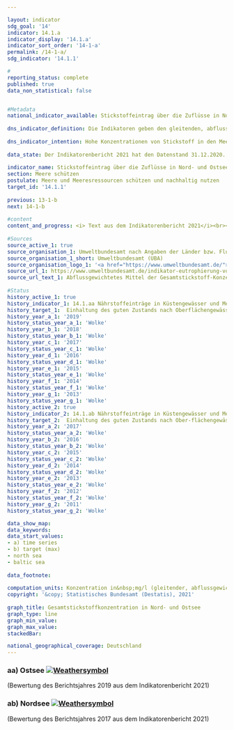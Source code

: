 ```yaml
---

layout: indicator    
sdg_goal: '14'    
indicator: 14.1.a    
indicator_display: '14.1.a'    
indicator_sort_order: '14-1-a'    
permalink: /14-1-a/    
sdg_indicator: '14.1.1'    

#    
reporting_status: complete    
published: true    
data_non_statistical: false    


#Metadata    
national_indicator_available: Stickstoffeintrag über die Zuflüsse in Nord- und Ostsee    
    
dns_indicator_definition: Die Indikatoren geben den gleitenden, abflussgewichteten Durchschnitt der letzten 5 Jahre der Stickstoffkonzentrationen in Milligramm (mg) Stickstoff pro Liter (l) Wasserabfluss von Flüssen in die Nord- und Ostsee an.<sup>1</sup><br><br><br><br><small><sup>1</sup>Für die Nordsee sind dies die Flüsse Eider, Elbe, Ems, Weser, Rhein, Treene, Aarlau, Bongsieler Kanal und Miele. Für die Ostsee sind dies die Peene, Trave, Warnow, Langballigau, Füsinger Au, Koseler Au, Schwentine, Kossau, Goddesdorfer Au, Oldenburger Graben, Aalbeck, Schwartau, Lippingau, Hagener Au, Barthe, Duvenbaek, Hellbach, Maurine, Recknitz, Ryck, Stepenitz, Uecker, Wallensteingraben und Zarow.</small>    
    
dns_indicator_intention: Hohe Konzentrationen von Stickstoff in den Meeren können zu Eutrophierungseffekten wie Sauerstoffmangel und dadurch zum Verlust an Biodiversität und zur Zerstörung von Fisch-Aufzugsgebieten führen. Daher soll der Eintrag von Stickstoff unter 2,8&nbsp;mg Stickstoff pro Liter Abfluss für die in die Nordsee einmündenden Flüsse und unter 2,6&nbsp;mg Stickstoff pro Liter für die in die Ostsee einmündenden Flüsse liegen. Dies entspricht den im Rahmen der Umsetzung der Wasserrahmenrichtlinie vereinbarten Bewirtschaftungszielen der Oberflächengewässerverordnung sowie den Zielen der Meeresstrategie-Rahmenrichtlinie und des Ostseeaktionsplans.    
    
data_state: Der Indikatorenbericht 2021 hat den Datenstand 31.12.2020. Die Daten auf der DNS-Online Plattform werden regelmäßig aktualisiert, sodass online aktuellere Daten verfügbar sein können als im Indikatorenbericht 2021 veröffentlicht.    
    
indicator_name: Stickstoffeintrag über die Zuflüsse in Nord- und Ostsee    
section: Meere schützen    
postulate: Meere und Meeresressourcen schützen und nachhaltig nutzen    
target_id: '14.1.1'    
    
previous: 13-1-b    
next: 14-1-b    
    
#content    
content_and_progress: <i> Text aus dem Indikatorenbericht 2021</i><br><br>Eine Hauptursache für den Stickstoffeintrag über die Zuflüsse in Nord- und Ostsee ist der Stickstoffüberschuss in der Landwirtschaft, der in Indikator 2.1.a gemessen wird. Neben Stickstoff führt auch Phosphor zur Eutrophierung. Die Phosphorbelastung der Flüsse wird in Indikator 6.1.a separat betrachtet.<br><br>Berechnungsgrundlage für diesen Indikator bilden einerseits Messdaten zu Stickstoffkonzentrationen, andererseits Messdaten zum Wasserabfluss kleiner und großer Nord- und Ostseezuflüsse, die das Umweltbundesamt nach Angaben der Länder und Flussgebietsgemeinschaften zusammenstellt. Dabei werden auch kleinere Flüsse berücksichtigt, die nicht direkt in die Nord- beziehungsweise Ostsee, sondern in einen größeren Fluss münden. Hier sind die Messstellen so gewählt, dass jeweils die Daten der letzten Messstellen vor dem Zusammenfließen beider Flüsse berücksichtigt werden. Berücksichtigt wird darüber hinaus auch der Rhein, der nicht in Deutschland mündet. Hier werden die Werte an dem Punkt gemessen, wo der Rhein Deutschland verlässt (Messstelle bei Kleve, Ortsteil Bimmen).<br><br>Die Stickstoffkonzentrationen der einzelnen Flüsse werden abflussgewichtet gemittelt, sodass große Flüsse mit großen Wasserabflussmengen den Durchschnitt stärker beeinflussen als kleine Flüsse. Damit einzelne Extremereignisse wie Hochwasser oder Dürre, die punktuell zu sehr hohen oder sehr niedrigen Stickstoffeinträgen führen, die Darstellung der Entwicklung nicht verzerren, werden die Werte als gleitender Fünfjahresdurchschnitt betrachtet.<br><br>Die abflussgewichtete Stickstoffkonzentration über alle Nord- und Ostseezuflüsse zeigte seit Beginn der Zeitreihe einen abnehmenden Trend, wobei der Rückgang der Konzentrationen in der Nordsee ausgeprägter war als in der Ostsee. Im Mittel 2013-2017 erreichten die Nordseezuflüsse eine Konzentration von 3,0&nbsp;mg/l. Die Zuflüsse der Ostsee erreichten im Zeitraum 2015-2019 eine Konzentration von 3,2&nbsp;mg/l. Zum Erreichen eines guten Zustands gemäß der Oberflächengewässerverordnung ist es jedoch erforderlich, dass jeder einzelne Fluss den Bewirtschaftungszielwert einhält.<br><br>Von den großen Ostseezuflüssen Peene, Trave und Warnow erreichte nur die Warnow 2015-2019 bereits den Bewirtschaftungszielwert. Für alle drei Flüsse zeigte sich jedoch ein deutlicher Rückgang der Fünfjahresdurchschnitte der Konzentrationen. Für die Trave fiel dieser Rückgang am stärksten aus. Bei den kleinen Ostseezuflüssen liegen die Stickstoffkonzentrationen mit bis zu 6,1&nbsp;mg/l teilweise noch um ein Vielfaches über dem Bewirtschaftungszielwert.<br><br>Bei den Nordseezuflüssen erreichte 2013-2017 nur der Rhein den Bewirtschaftungszielwert. Für alle großen Nordseezuflüsse waren die Fünfjahresdurchschnitte der Konzentrationen rückläufig. Bei den kleinen Nordseezuflüssen lagen die Stickstoffkonzentrationen im Zeitraum 2013-2017 in der Bandbreite zwischen 2,9 und 3,6&nbsp;mg/l. Insgesamt wird derzeit also weder für die Nord- noch für die Ostsee eine dauerhafte und flächendeckende Einhaltung der Bewirtschaftungszielwerte erreicht.    
    
#Sources    
source_active_1: true                    
source_organisation_1: Umweltbundesamt nach Angaben der Länder bzw. Flussgebietsgemeinschaften                    
source_organisation_1_short: Umweltbundesamt (UBA)                    
source_organisation_logo_1: '<a href="https://www.umweltbundesamt.de/"><img src="https://g205sdgs.github.io/sdg-indicators/public/logos/uba.png" alt=" Umweltbundesamt (UBA)" title="Klicken Sie hier um zu der Homepage der Organisation zu gelangen" style="border: transparent"/></a>'                    
source_url_1: https://www.umweltbundesamt.de/indikator-eutrophierung-von-nord-ostsee-durch                        
source_url_text_1: Abflussgewichtetes Mittel der Gesamtstickstoff-Konzentration der Nord- und Ostsee-Zuflüsse                        
    
#Status    
history_active_1: true
history_indicator_1: 14.1.aa Nährstoffeinträge in Küstengewässer und Meeresgewässer – Stickstoffeintrag über die Zuflüsse in die Ostsee
history_target_1:  Einhaltung des guten Zustands nach Oberflächengewässerverordnung (Jahresmittelwerte für Gesamtstickstoff bei in die Ostsee mündenden Flüssen sollen 2,6 Milligramm pro Liter nicht überschreiten)
history_year_a_1: '2019'                            
history_status_year_a_1: 'Wolke'
history_year_b_1: '2018'                            
history_status_year_b_1: 'Wolke'
history_year_c_1: '2017'                            
history_status_year_c_1: 'Wolke'
history_year_d_1: '2016'                            
history_status_year_d_1: 'Wolke'
history_year_e_1: '2015'                            
history_status_year_e_1: 'Wolke'
history_year_f_1: '2014'                            
history_status_year_f_1: 'Wolke'
history_year_g_1: '2013'                            
history_status_year_g_1: 'Wolke'
history_active_2: true
history_indicator_2: 14.1.ab Nährstoffeinträge in Küstengewässer und Meeresgewässer – Stickstoffeintrag über die Zuflüsse in die Nordsee
history_target_2:  Einhaltung des guten Zustands nach Ober-flächengewässerverordnung (Jahresmit-telwerte für Gesamtstickstoff bei in die Nordsee mündenden Flüssen sollen 2,8 Milligramm pro Liter nicht überschreiten)
history_year_a_2: '2017'                            
history_status_year_a_2: 'Wolke'
history_year_b_2: '2016'                            
history_status_year_b_2: 'Wolke'
history_year_c_2: '2015'                            
history_status_year_c_2: 'Wolke'
history_year_d_2: '2014'                            
history_status_year_d_2: 'Wolke'
history_year_e_2: '2013'                            
history_status_year_e_2: 'Wolke'
history_year_f_2: '2012'                            
history_status_year_f_2: 'Wolke'
history_year_g_2: '2011'                            
history_status_year_g_2: 'Wolke'    

data_show_map:     
data_keywords:    
data_start_values:     
- a) time series
- b) target (max)
- north sea
- baltic sea
    
data_footnote:     
    
computation_units: Konzentration in&nbsp;mg/l (gleitender, abflussgewichteter Durchschnitt der vergangenen 5 Jahre)    
copyright: '&copy; Statistisches Bundesamt (Destatis), 2021'
    
graph_title: Gesamtstickstoffkonzentration in Nord- und Ostsee    
graph_type: line    
graph_min_value:     
graph_max_value:     
stackedBar:     

national_geographical_coverage: Deutschland    
---    
```

<div>
  <div class="my-header">
    <h3>aa) Ostsee
      <a href="https://sustainabledevelopment-deutschland.github.io/status/"><img src="https://g205sdgs.github.io/sdg-indicators/public/Wettersymbole/Wolke.png" title="Der Indikator entwickelt sich zwar in die gewünschte Richtung auf das Ziel zu, bei Fortsetzung der Entwicklung würde das Ziel im Zieljahr aber um mehr als 20&nbsp;% verfehlt" alt="Weathersymbol" />
      </a>
    </h3>
  </div>
  <div class="my-header-note">
    <span> (Bewertung des Berichtsjahres 2019 aus dem Indikatorenbericht 2021)</span>
  </div>
</div>
<div>
  <div class="my-header">
    <h3>ab) Nordsee
      <a href="https://sustainabledevelopment-deutschland.github.io/status/"><img src="https://g205sdgs.github.io/sdg-indicators/public/Wettersymbole/Wolke.png" title="Der Indikator entwickelt sich zwar in die gewünschte Richtung auf das Ziel zu, bei Fortsetzung der Entwicklung würde das Ziel im Zieljahr aber um mehr als 20&nbsp;% verfehlt" alt="Weathersymbol" />
      </a>
    </h3>
  </div>
  <div class="my-header-note">
    <span> (Bewertung des Berichtsjahres 2017 aus dem Indikatorenbericht 2021)</span>
  </div>
</div>